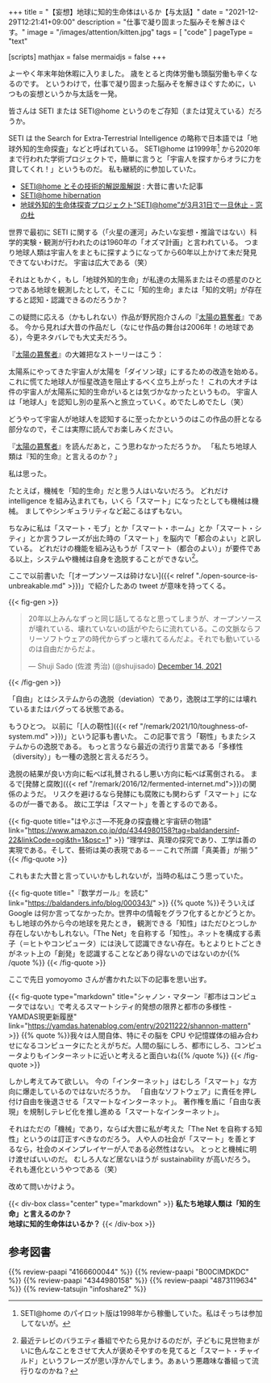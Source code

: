 +++
title = "【妄想】地球に知的生命体はいるか【与太話】"
date =  "2021-12-29T12:21:41+09:00"
description = "仕事で凝り固まった脳みそを解きほぐす。"
image = "/images/attention/kitten.jpg"
tags = [ "code" ]
pageType = "text"

[scripts]
  mathjax = false
  mermaidjs = false
+++

よーやく年末年始休暇に入りました。
歳をとると肉体労働も頭脳労働も辛くなるのです。
というわけで，仕事で凝り固まった脳みそを解きほぐすために，いつもの妄想というか与太話を一発。

皆さんは SETI または SETI@home というのをご存知（または覚えている）だろうか。

SETI は the Search for Extra-Terrestrial Intelligence の略称で日本語では「地球外知的生命探査」などと呼ばれている。
SETI@home は1999年[^p1] から2020年まで行われた学術プロジェクトで，簡単に言うと「宇宙人を探すからオラに力を貸してくれ！」というものだ。
私も継続的に参加していた。

[^p1]: SETI@home のパイロット版は1998年から稼働していた。私はそっちは参加してないが。

- [SETI@home とその技術的解説風解説](http://huaa.baldanders.info/seti@home/technote.html) : 大昔に書いた記事
- [SETI@home hibernation](https://setiathome.berkeley.edu/forum_thread.php?id=85267)
- [地球外知的生命体探査プロジェクト“SETI@home”が3月31日で一旦休止 - 窓の杜](https://forest.watch.impress.co.jp/docs/news/1238940.html)

世界で最初に SETI に関する（「火星の運河」みたいな妄想・推論ではない）科学的実験・観測が行われたのは1960年の「オズマ計画」と言われている。
つまり地球人類は宇宙人をまともに探すようになってから60年以上かけて未だ発見できてないわけだ。
宇宙は広大である（笑）

それはともかく，もし「地球外知的生命」が私達の太陽系またはその惑星のひとつである地球を観測したとして，そこに「知的生命」または「知的文明」が存在すると認知・認識できるのだろうか？

この疑問に応える（かもしれない）作品が野尻抱介さんの『[太陽の簒奪者]』である。
今から見れば大昔の作品だし（なにせ作品の舞台は2006年！の地球である），今更ネタバレでも大丈夫だろう。

『[太陽の簒奪者]』の大雑把なストーリーはこう：

太陽系にやってきた宇宙人が太陽を「ダイソン球」にするための改造を始める。
これに慌てた地球人が恒星改造を阻止するべく立ち上がった！ これの大オチは件の宇宙人が太陽系に知的生命がいるとは気づかなかったというもの。
宇宙人は「地球人」を認知し別の星系へと旅立っていく。めでたしめでたし（笑）

どうやって宇宙人が地球人を認知するに至ったかというのはこの作品の肝となる部分なので，そこは実際に読んでお楽しみください。

『[太陽の簒奪者]』を読んだあと，こう思わなかっただろうか。
「私たち地球人類は『知的生命』と言えるのか？」

私は思った。

たとえば，機械を「知的生命」だと思う人はいないだろう。
どれだけ intelligence を組み込まれても，いくら「スマート」になったとしても機械は機械。
ましてやシンギュラリティなど起こるはずもない。

ちなみに私は「スマート・モブ」とか「スマート・ホーム」とか「スマート・シティ」とか言うフレーズが出た時の「スマート」を脳内で「都合のよい」と訳している。
どれだけの機能を組み込もうが「スマート（都合のよい）」が要件である以上，システムや機械は自身を逸脱することができない[^sc1]。

[^sc1]: 最近テレビのバラエティ番組でやたら見かけるのだが，子どもに見世物まがいに色んなことをさせて大人が褒めそやすのを見てると「スマート・チャイルド」というフレーズが思い浮かんでしまう。あぁいう悪趣味な番組って流行りなのかね？

ここで以前書いた「[オープンソースは砕けない]({{< relref "./open-source-is-unbreakable.md" >}})」で紹介したあの tweet が意味を持ってくる。

{{< fig-gen >}}
<blockquote class="twitter-tweet"><p lang="ja" dir="ltr">20年以上みんなずっと同じ話してるなと思ってしまうが、オープンソースが壊れている、壊れていないの話がやたらに流れている。この文脈ならフリーソフトウェアの時代からずっと壊れてるんだよ。それでも動いているのは自由だからだよ。</p>&mdash; Shuji Sado (佐渡 秀治) (@shujisado) <a href="https://twitter.com/shujisado/status/1470662395228225536?ref_src=twsrc%5Etfw">December 14, 2021</a></blockquote>
{{< /fig-gen >}}

「自由」とはシステムからの逸脱（deviation）であり，逸脱は工学的には壊れているまたはバグってる状態である。

もうひとつ。
以前に「[人の靭性]({{< ref "/remark/2021/10/toughness-of-system.md" >}})」という記事も書いた。
この記事で言う「靭性」もまたシステムからの逸脱である。
もっと言うなら最近の流行り言葉である「多様性（diversity）」も一種の逸脱と言えるだろう。

逸脱の結果が良い方向に転べば礼賛されるし悪い方向に転べば罵倒される。
まるで[発酵と腐敗]({{< ref "/remark/2016/12/fermented-internet.md">}})の関係のようだ。
リスクを避けるなら発酵にも腐敗にも関わらず「スマート」になるのが一番である。
故に工学は「スマート」を善とするのである。

{{< fig-quote title="はやぶさ―不死身の探査機と宇宙研の物語" link="https://www.amazon.co.jp/dp/4344980158?tag=baldandersinf-22&linkCode=ogi&th=1&psc=1" >}}
<q>理学は、真理の探究であり、工学は善の実現である。そして、藝術は美の表現である－－これで所謂「真美善」が揃う</q>
{{< /fig-quote >}}

これもまた大昔と言っていいかもしれないが，当時の私はこう思っていた。

{{< fig-quote title="『数学ガール』を読む" link="https://baldanders.info/blog/000343/" >}}
{{% quote %}}そういえば Google は何か言ってなかったか。世界中の情報をグラフ化するとかどうとか。もし地球の外から今の地球を見たとき， 観測できる「知性」はただひとつしか存在しないかもしれない。「The Net」を自称する「知性」。ネットを構成する素子（＝ヒトやコンピュータ）には決して認識できない存在。もとよりヒトごときがネット上の「創発」を認識することなどあり得ないのではないのか{{% /quote %}}
{{< /fig-quote >}}

ここで先日 yomoyomo さんが書かれた以下の記事を思い出す。

{{< fig-quote type="markdown" title="シャノン・マターン『都市はコンピュータではない』で考えるスマートシティ的発想の限界と都市の多様性 - YAMDAS現更新履歴" link="https://yamdas.hatenablog.com/entry/20211222/shannon-mattern" >}}
{{% quote %}}我々は人間自体、特にその脳を CPU や記憶媒体の組み合わせになるコンピュータにたとえがちだ。人間の脳にしろ、都市にしろ、コンピュータよりもインターネットに近いと考えると面白いね{{% /quote %}}
{{< /fig-quote >}}

しかし考えてみて欲しい。
今の「インターネット」はむしろ「スマート」な方向に爆走しているのではないだろうか。
「自由なソフトウェア」に責任を押し付け自由を後退させる「スマートなインターネット」。
著作権を盾に「自由な表現」を規制しテレビ化を推し進める「スマートなインターネット」。

それはただの「機械」であり，ならば大昔に私が考えた「The Net を自称する知性」というのは訂正すべきなのだろう。
人や人の社会が「スマート」を善とするなら，社会のメインプレイヤーが人である必然性はない。
とっとと機械に明け渡せばいいのだ。
むしろ人など居ないほうが sustainability が高いだろう。
それも進化というやつである（笑）

改めて問いかけよう。

{{< div-box class="center" type="markdown" >}}
**私たち地球人類は「知的生命」と言えるのか？<br>地球に知的生命体はいるか？**
{{< /div-box >}}

[太陽の簒奪者]: https://www.amazon.co.jp/dp/B00CIMDKDC?tag=baldandersinf-22&linkCode=ogi&th=1&psc=1 "太陽の簒奪者 | 野尻 抱介 | 日本の小説・文芸 | Kindleストア | Amazon"

## 参考図書

{{% review-paapi "4166600044" %}} <!-- ファースト・コンタクト -->
{{% review-paapi "B00CIMDKDC" %}} <!-- 太陽の簒奪者 -->
{{% review-paapi "4344980158" %}} <!-- はやぶさ―不死身の探査機と宇宙研の物語 -->
{{% review-paapi "4873119634" %}} <!-- メタファーとしての発酵 -->
{{% review-tatsujin "infoshare2" %}} <!-- 続・情報共有の未来 -->
